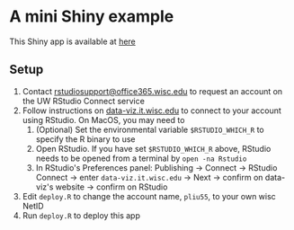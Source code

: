 # A mini Shiny example

This Shiny app is available at [here](https://data-viz.it.wisc.edu/content/223/)

## Setup

1. Contact rstudiosupport@office365.wisc.edu to request an account on the UW
   RStudio Connect service
2. Follow instructions on [data-viz.it.wisc.edu](https://data-viz.it.wisc.edu) to connect to your account using
   RStudio. On MacOS, you may need to
   1. (Optional) Set the environmental variable `$RSTUDIO_WHICH_R` to specify the R binary to use
   2. Open RStudio. If you have set `$RSTUDIO_WHICH_R` above, RStudio needs to be opened from a terminal by `open -na Rstudio`
   3. In RStudio's Preferences panel: Publishing -> Connect -> RStudio Connect -> enter `data-viz.it.wisc.edu` -> Next -> confirm on data-viz's website -> confirm on RStudio
3. Edit `deploy.R` to change the account name, `pliu55`, to your own wisc NetID
4. Run `deploy.R` to deploy this app
